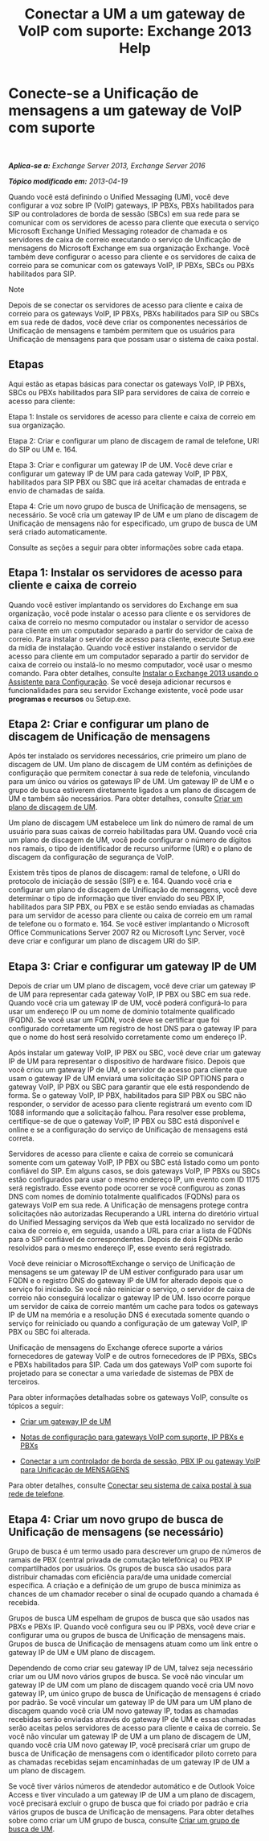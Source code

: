 ﻿---
title: 'Conectar a UM a um gateway de VoIP com suporte: Exchange 2013 Help'
TOCTitle: Conecte-se a Unificação de mensagens a um gateway de VoIP com suporte
ms:assetid: b8dfc8bd-2ee5-418d-b0a4-4fa2ec7e2a2e
ms:mtpsurl: https://technet.microsoft.com/pt-br/library/Bb124360(v=EXCHG.150)
ms:contentKeyID: 50556267
ms.date: 05/22/2018
mtps_version: v=EXCHG.150
ms.translationtype: MT
---

# Conecte-se a Unificação de mensagens a um gateway de VoIP com suporte

 

_**Aplica-se a:** Exchange Server 2013, Exchange Server 2016_

_**Tópico modificado em:** 2013-04-19_

Quando você está definindo o Unified Messaging (UM), você deve configurar a voz sobre IP (VoIP) gateways, IP PBXs, PBXs habilitados para SIP ou controladores de borda de sessão (SBCs) em sua rede para se comunicar com os servidores de acesso para cliente que executa o serviço Microsoft Exchange Unified Messaging roteador de chamada e os servidores de caixa de correio executando o serviço de Unificação de mensagens do Microsoft Exchange em sua organização Exchange. Você também deve configurar o acesso para cliente e os servidores de caixa de correio para se comunicar com os gateways VoIP, IP PBXs, SBCs ou PBXs habilitados para SIP.


> [!NOTE]
> Depois de se conectar os servidores de acesso para cliente e caixa de correio para os gateways VoIP, IP PBXs, PBXs habilitados para SIP ou SBCs em sua rede de dados, você deve criar os componentes necessários de Unificação de mensagens e também permitem que os usuários para Unificação de mensagens para que possam usar o sistema de caixa postal.



## Etapas

Aqui estão as etapas básicas para conectar os gateways VoIP, IP PBXs, SBCs ou PBXs habilitados para SIP para servidores de caixa de correio e acesso para cliente:

Etapa 1: Instale os servidores de acesso para cliente e caixa de correio em sua organização.

Etapa 2: Criar e configurar um plano de discagem de ramal de telefone, URI do SIP ou UM e. 164.

Etapa 3: Criar e configurar um gateway IP de UM. Você deve criar e configurar um gateway IP de UM para cada gateway VoIP, IP PBX, habilitados para SIP PBX ou SBC que irá aceitar chamadas de entrada e envio de chamadas de saída.

Etapa 4: Crie um novo grupo de busca de Unificação de mensagens, se necessário. Se você cria um gateway IP de UM e um plano de discagem de Unificação de mensagens não for especificado, um grupo de busca de UM será criado automaticamente.

Consulte as seções a seguir para obter informações sobre cada etapa.

## Etapa 1: Instalar os servidores de acesso para cliente e caixa de correio

Quando você estiver implantando os servidores do Exchange em sua organização, você pode instalar o acesso para cliente e os servidores de caixa de correio no mesmo computador ou instalar o servidor de acesso para cliente em um computador separado a partir do servidor de caixa de correio. Para instalar o servidor de acesso para cliente, execute Setup.exe da mídia de instalação. Quando você estiver instalando o servidor de acesso para cliente em um computador separado a partir do servidor de caixa de correio ou instalá-lo no mesmo computador, você usar o mesmo comando. Para obter detalhes, consulte [Instalar o Exchange 2013 usando o Assistente para Configuração](install-exchange-2013-using-the-setup-wizard-exchange-2013-help.md). Se você deseja adicionar recursos e funcionalidades para seu servidor Exchange existente, você pode usar **programas e recursos** ou Setup.exe.

## Etapa 2: Criar e configurar um plano de discagem de Unificação de mensagens

Após ter instalado os servidores necessários, crie primeiro um plano de discagem de UM. Um plano de discagem de UM contém as definições de configuração que permitem conectar à sua rede de telefonia, vinculando para um único ou vários os gateways IP de UM. Um gateway IP de UM e o grupo de busca estiverem diretamente ligados a um plano de discagem de UM e também são necessários. Para obter detalhes, consulte [Criar um plano de discagem de UM](https://docs.microsoft.com/pt-br/exchange/voice-mail-unified-messaging/connect-voice-mail-system/create-um-dial-plan).

Um plano de discagem UM estabelece um link do número de ramal de um usuário para suas caixas de correio habilitadas para UM. Quando você cria um plano de discagem de UM, você pode configurar o número de dígitos nos ramais, o tipo de identificador de recurso uniforme (URI) e o plano de discagem da configuração de segurança de VoIP.

Existem três tipos de planos de discagem: ramal de telefone, o URI do protocolo de iniciação de sessão (SIP) e e. 164. Quando você cria e configurar um plano de discagem de Unificação de mensagens, você deve determinar o tipo de informação que tiver enviado do seu PBX IP, habilitados para SIP PBX, ou PBX e se estão sendo enviadas as chamadas para um servidor de acesso para cliente ou caixa de correio em um ramal de telefone ou o formato e. 164. Se você estiver implantando o Microsoft Office Communications Server 2007 R2 ou Microsoft Lync Server, você deve criar e configurar um plano de discagem URI do SIP.

## Etapa 3: Criar e configurar um gateway IP de UM

Depois de criar um UM plano de discagem, você deve criar um gateway IP de UM para representar cada gateway VoIP, IP PBX ou SBC em sua rede. Quando você cria um gateway IP de UM, você poderá configurá-lo para usar um endereço IP ou um nome de domínio totalmente qualificado (FQDN). Se você usar um FQDN, você deve se certificar que foi configurado corretamente um registro de host DNS para o gateway IP para que o nome do host será resolvido corretamente como um endereço IP.

Após instalar um gateway VoIP, IP PBX ou SBC, você deve criar um gateway IP de UM para representar o dispositivo de hardware físico. Depois que você criou um gateway IP de UM, o servidor de acesso para cliente que usam o gateway IP de UM enviará uma solicitação SIP OPTIONS para o gateway VoIP, IP PBX ou SBC para garantir que ele está respondendo de forma. Se o gateway VoIP, IP PBX, habilitados para SIP PBX ou SBC não responder, o servidor de acesso para cliente registrará um evento com ID 1088 informando que a solicitação falhou. Para resolver esse problema, certifique-se de que o gateway VoIP, IP PBX ou SBC está disponível e online e se a configuração do serviço de Unificação de mensagens está correta.

Servidores de acesso para cliente e caixa de correio se comunicará somente com um gateway VoIP, IP PBX ou SBC está listado como um ponto confiável do SIP. Em alguns casos, se dois gateways VoIP, IP PBXs ou SBCs estão configurados para usar o mesmo endereço IP, um evento com ID 1175 será registrado. Esse evento pode ocorrer se você configurou as zonas DNS com nomes de domínio totalmente qualificados (FQDNs) para os gateways VoIP em sua rede. A Unificação de mensagens protege contra solicitações não autorizadas Recuperando a URL interna do diretório virtual do Unified Messaging serviços da Web que está localizado no servidor de caixa de correio e, em seguida, usando a URL para criar a lista de FQDNs para o SIP confiável de correspondentes. Depois de dois FQDNs serão resolvidos para o mesmo endereço IP, esse evento será registrado.

Você deve reiniciar o MicrosoftExchange o serviço de Unificação de mensagens se um gateway IP de UM estiver configurado para usar um FQDN e o registro DNS do gateway IP de UM for alterado depois que o serviço foi iniciado. Se você não reiniciar o serviço, o servidor de caixa de correio não conseguirá localizar o gateway IP de UM. Isso ocorre porque um servidor de caixa de correio mantém um cache para todos os gateways IP de UM na memória e a resolução DNS é executada somente quando o serviço for reiniciado ou quando a configuração de um gateway VoIP, IP PBX ou SBC foi alterada.

Unificação de mensagens do Exchange oferece suporte a vários fornecedores de gateway VoIP e de outros fornecedores de IP PBXs, SBCs e PBXs habilitados para SIP. Cada um dos gateways VoIP com suporte foi projetado para se conectar a uma variedade de sistemas de PBX de terceiros.

Para obter informações detalhadas sobre os gateways VoIP, consulte os tópicos a seguir:

  - [Criar um gateway IP de UM](https://docs.microsoft.com/pt-br/exchange/voice-mail-unified-messaging/connect-voice-mail-system/create-um-ip-gateway)

  - [Notas de configuração para gateways VoIP com suporte, IP PBXs e PBXs](https://docs.microsoft.com/pt-br/exchange/voice-mail-unified-messaging/telephone-system-integration-with-um/configuration-notes-for-voip-gateways)

  - [Conectar a um controlador de borda de sessão, PBX IP ou gateway VoIP para Unificação de MENSAGENS](connect-a-voip-gateway-ip-pbx-or-session-border-controller-to-um-exchange-2013-help.md)

Para obter detalhes, consulte [Conectar seu sistema de caixa postal à sua rede de telefone](https://docs.microsoft.com/pt-br/exchange/voice-mail-unified-messaging/connect-voice-mail-system/connect-voice-mail-system).

## Etapa 4: Criar um novo grupo de busca de Unificação de mensagens (se necessário)

Grupo de busca é um termo usado para descrever um grupo de números de ramais de PBX (central privada de comutação telefônica) ou PBX IP compartilhados por usuários. Os grupos de busca são usados para distribuir chamadas com eficiência para/de uma unidade comercial específica. A criação e a definição de um grupo de busca minimiza as chances de um chamador receber o sinal de ocupado quando a chamada é recebida.

Grupos de busca UM espelham de grupos de busca que são usados nas PBXs e PBXs IP. Quando você configura seu ou IP PBXs, você deve criar e configurar uma ou grupos de busca de Unificação de mensagens mais. Grupos de busca de Unificação de mensagens atuam como um link entre o gateway IP de UM e UM plano de discagem.

Dependendo de como criar seu gateway IP de UM, talvez seja necessário criar um ou UM novo vários grupos de busca. Se você não vincular um gateway IP de UM com um plano de discagem quando você cria UM novo gateway IP, um único grupo de busca de Unificação de mensagens é criado por padrão. Se você vincular um gateway IP de UM para um UM plano de discagem quando você cria UM novo gateway IP, todas as chamadas recebidas serão enviadas através do gateway IP de UM e essas chamadas serão aceitas pelos servidores de acesso para cliente e caixa de correio. Se você não vincular um gateway IP de UM a um plano de discagem de UM, quando você cria UM novo gateway IP, você precisará criar um grupo de busca de Unificação de mensagens com o identificador piloto correto para as chamadas recebidas sejam encaminhadas de um gateway IP de UM a um plano de discagem.

Se você tiver vários números de atendedor automático e de Outlook Voice Access e tiver vinculado a um gateway IP de UM a um plano de discagem, você precisará excluir o grupo de busca que foi criado por padrão e cria vários grupos de busca de Unificação de mensagens. Para obter detalhes sobre como criar um UM grupo de busca, consulte [Criar um grupo de busca de UM](https://docs.microsoft.com/pt-br/exchange/voice-mail-unified-messaging/connect-voice-mail-system/create-um-hunt-group).


